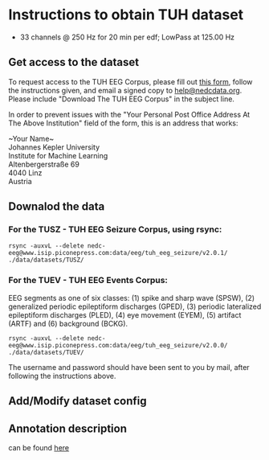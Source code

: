 # Instructions to obtain TUH dataset

- 33 channels @ 250 Hz for 20 min per edf; LowPass at 125.00 Hz

## Get access to the dataset
To request access to the TUH EEG Corpus, please fill out [this form](https://isip.piconepress.com/projects/tuh_eeg/html/data_sharing.pdf), follow the instructions given, and email a signed copy to help@nedcdata.org. Please include "Download The TUH EEG Corpus" in the subject line.

In order to prevent issues with the "Your Personal Post Office Address At The Above Institution" field of the form, this is an address that works:

\~Your Name~ \
Johannes Kepler University \
Institute for Machine Learning \
Altenbergerstraße 69 \
4040 Linz \
Austria

## Downalod the data
### For the TUSZ - TUH EEG Seizure Corpus, using rsync:
```
rsync -auxvL --delete nedc-eeg@www.isip.piconepress.com:data/eeg/tuh_eeg_seizure/v2.0.1/ ./data/datasets/TUSZ/
```
### For the TUEV - TUH EEG Events Corpus:
EEG segments as one of six classes: (1) spike and sharp wave (SPSW), (2) generalized periodic epileptiform discharges (GPED), (3) periodic lateralized epileptiform discharges (PLED), (4) eye movement (EYEM), (5) artifact (ARTF) and (6) background (BCKG).
```
rsync -auxvL --delete nedc-eeg@www.isip.piconepress.com:data/eeg/tuh_eeg_seizure/v2.0.0/ ./data/datasets/TUEV/
```

The username and password should have been sent to you by mail, after following the instructions above.

## Add/Modify dataset config

## Annotation description
can be found [here](https://view.officeapps.live.com/op/view.aspx?src=https%3A%2F%2Fisip.piconepress.com%2Fpublications%2Freports%2F2020%2Ftuh_eeg%2Fannotations%2Fannotation_guidelines_v39.docx&wdOrigin=BROWSELINK)
